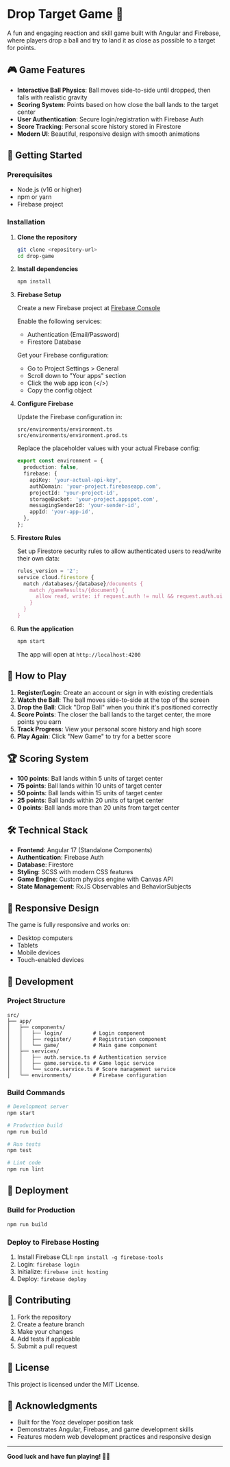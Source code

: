 # Drop Target Game 🎯

A fun and engaging reaction and skill game built with Angular and Firebase, where players drop a ball and try to land it as close as possible to a target for points.

## 🎮 Game Features

- **Interactive Ball Physics**: Ball moves side-to-side until dropped, then falls with realistic gravity
- **Scoring System**: Points based on how close the ball lands to the target center
- **User Authentication**: Secure login/registration with Firebase Auth
- **Score Tracking**: Personal score history stored in Firestore
- **Modern UI**: Beautiful, responsive design with smooth animations

## 🚀 Getting Started

### Prerequisites

- Node.js (v16 or higher)
- npm or yarn
- Firebase project

### Installation

1. **Clone the repository**

   ```bash
   git clone <repository-url>
   cd drop-game
   ```

2. **Install dependencies**

   ```bash
   npm install
   ```

3. **Firebase Setup**

   Create a new Firebase project at [Firebase Console](https://console.firebase.google.com/)

   Enable the following services:

   - Authentication (Email/Password)
   - Firestore Database

   Get your Firebase configuration:

   - Go to Project Settings > General
   - Scroll down to "Your apps" section
   - Click the web app icon (</>)
   - Copy the config object

4. **Configure Firebase**

   Update the Firebase configuration in:

   ```
   src/environments/environment.ts
   src/environments/environment.prod.ts
   ```

   Replace the placeholder values with your actual Firebase config:

   ```typescript
   export const environment = {
     production: false,
     firebase: {
       apiKey: 'your-actual-api-key',
       authDomain: 'your-project.firebaseapp.com',
       projectId: 'your-project-id',
       storageBucket: 'your-project.appspot.com',
       messagingSenderId: 'your-sender-id',
       appId: 'your-app-id',
     },
   };
   ```

5. **Firestore Rules**

   Set up Firestore security rules to allow authenticated users to read/write their own data:

   ```javascript
   rules_version = '2';
   service cloud.firestore {
     match /databases/{database}/documents {
       match /gameResults/{document} {
         allow read, write: if request.auth != null && request.auth.uid == resource.data.userId;
       }
     }
   }
   ```

6. **Run the application**

   ```bash
   npm start
   ```

   The app will open at `http://localhost:4200`

## 🎯 How to Play

1. **Register/Login**: Create an account or sign in with existing credentials
2. **Watch the Ball**: The ball moves side-to-side at the top of the screen
3. **Drop the Ball**: Click "Drop Ball" when you think it's positioned correctly
4. **Score Points**: The closer the ball lands to the target center, the more points you earn
5. **Track Progress**: View your personal score history and high score
6. **Play Again**: Click "New Game" to try for a better score

## 🏆 Scoring System

- **100 points**: Ball lands within 5 units of target center
- **75 points**: Ball lands within 10 units of target center
- **50 points**: Ball lands within 15 units of target center
- **25 points**: Ball lands within 20 units of target center
- **0 points**: Ball lands more than 20 units from target center

## 🛠️ Technical Stack

- **Frontend**: Angular 17 (Standalone Components)
- **Authentication**: Firebase Auth
- **Database**: Firestore
- **Styling**: SCSS with modern CSS features
- **Game Engine**: Custom physics engine with Canvas API
- **State Management**: RxJS Observables and BehaviorSubjects

## 📱 Responsive Design

The game is fully responsive and works on:

- Desktop computers
- Tablets
- Mobile devices
- Touch-enabled devices

## 🔧 Development

### Project Structure

```
src/
├── app/
│   ├── components/
│   │   ├── login/          # Login component
│   │   ├── register/       # Registration component
│   │   └── game/           # Main game component
│   ├── services/
│   │   ├── auth.service.ts # Authentication service
│   │   ├── game.service.ts # Game logic service
│   │   └── score.service.ts # Score management service
│   └── environments/       # Firebase configuration
```

### Build Commands

```bash
# Development server
npm start

# Production build
npm run build

# Run tests
npm test

# Lint code
npm run lint
```

## 🚀 Deployment

### Build for Production

```bash
npm run build
```

### Deploy to Firebase Hosting

1. Install Firebase CLI: `npm install -g firebase-tools`
2. Login: `firebase login`
3. Initialize: `firebase init hosting`
4. Deploy: `firebase deploy`

## 🤝 Contributing

1. Fork the repository
2. Create a feature branch
3. Make your changes
4. Add tests if applicable
5. Submit a pull request

## 📄 License

This project is licensed under the MIT License.

## 🎉 Acknowledgments

- Built for the Yooz developer position task
- Demonstrates Angular, Firebase, and game development skills
- Features modern web development practices and responsive design

---

**Good luck and have fun playing! 🎯✨**

